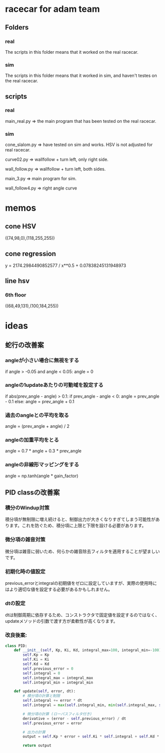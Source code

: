 # racecar for adam team
## Folders
### real
The scripts in this folder means that it worked on the real racecar.

### sim
The scripts in this folder means that it worked in sim, and haven't testes on the real racecar.

## scripts
### real
main_real.py => the main program that has been tested on the real racecar.

### sim
cone_slalom.py => have tested on sim and works. HSV is not adjusted for real racecar.

curve02.py => wallfollow + turn left, only right side.

wall_follow.py => wallfollow + turn left, both sides.

main_3.py => main program for sim.

wall_follow4.py => right angle curve

# memos
## cone HSV
((74,98,0),(118,255,255))

## cone regression
y = 2174.2984490852577 / x**0.5 + 0.07838245131948973

## line hsv
### 6th floor
((68,49,131),(100,184,255))

# ideas

## 蛇行の改善案

### angleが小さい場合に無視をする

if angle > -0.05 and angle < 0.05:
    angle = 0

### angleの1updateあたりの可動域を設定する

if abs(prev_angle - angle) > 0.1:
    if prev_angle - angle < 0:
        angle = prev_angle - 0.1
    else:
        angle = prev_angle + 0.1

### 過去のangleとの平均を取る

angle = (prev_angle + angle) / 2

### angleの加重平均をとる

angle = 0.7 * angle + 0.3 * prev_angle

### angleの非線形マッピングをする

angle = np.tanh(angle * gain_factor)

## PID classの改善案

### 積分のWindup対策

積分項が無制限に増え続けると、制御出力が大きくなりすぎてしまう可能性があります。これを防ぐため、積分項に上限と下限を設ける必要があります。
### 微分項の雑音対策

微分項は雑音に弱いため、何らかの雑音除去フィルタを適用することが望ましいです。
### 初期化時の値設定

previous_errorとintegralの初期値をゼロに設定していますが、実際の使用時にはより適切な値を設定する必要があるかもしれません。
### dtの設定

dtは制御周期に依存するため、コンストラクタで固定値を設定するのではなく、updateメソッドの引数で渡す方が柔軟性が高くなります。

### 改良後案:
```python
class PID:
    def __init__(self, Kp, Ki, Kd, integral_max=100, integral_min=-100):
        self.Kp = Kp
        self.Ki = Ki
        self.Kd = Kd
        self.previous_error = 0
        self.integral = 0
        self.integral_max = integral_max
        self.integral_min = integral_min

    def update(self, error, dt):
        # 積分項の計算と制限
        self.integral += error * dt
        self.integral = max(self.integral_min, min(self.integral_max, self.integral))

        # 微分項の計算 (ローパスフィルタ付き)
        derivative = (error - self.previous_error) / dt
        self.previous_error = error

        # 出力の計算
        output = self.Kp * error + self.Ki * self.integral + self.Kd * derivative

        return output
```
